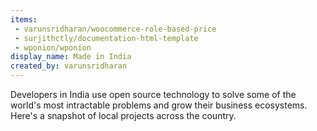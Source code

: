 ```yaml
---
items:
 - varunsridharan/woocommerce-role-based-price
 - surjithctly/documentation-html-template
 - wponion/wponion
display_name: Made in India
created_by: varunsridharan
---
```

Developers in India use open source technology to solve some of the world's most intractable problems and grow their business ecosystems. Here's a snapshot of local projects across the country.
